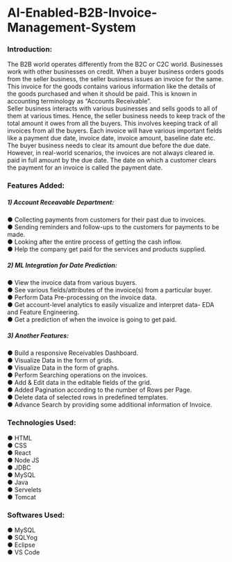 # AI-Enabled-B2B-Invoice-Management-System  
### Introduction:  
The B2B world operates differently from the B2C or C2C world. Businesses work with other businesses on credit. When a buyer business orders goods from the seller business, the seller business issues an invoice for the same. This invoice for the goods contains various information like the details of the goods purchased and when it should be paid. This is known in accounting terminology as “Accounts Receivable”.  
Seller business interacts with various businesses and sells goods to all of them at various times. Hence, the seller business needs to keep track of the total amount it owes from all the buyers. This involves keeping track of all invoices from all the buyers. Each invoice will have various important fields like a payment due date, invoice date, invoice amount, baseline date etc.  
The buyer business needs to clear its amount due before the due date. However, in real-world scenarios, the invoices are not always cleared ie. paid in full
amount by the due date. The date on which a customer clears the payment for an invoice is called the payment date.  
  
### Features Added:  

##### 1) Account Receavable Department:  
● Collecting payments from customers for their past due to invoices.  
● Sending reminders and follow-ups to the customers for payments to be made.  
● Looking after the entire process of getting the cash inflow.  
● Help the company get paid for the services and products supplied.  
  
##### 2) ML Integration for Date Prediction:  
● View the invoice data from various buyers.  
● See various fields/attributes of the invoice(s) from a particular buyer.  
● Perform Data Pre-processing on the invoice data.  
● Get account-level analytics to easily visualize and interpret data- EDA and Feature Engineering.  
● Get a prediction of when the invoice is going to get paid.  
  
##### 3) Another Features:  
● Build a responsive Receivables Dashboard.  
● Visualize Data in the form of grids.  
● Visualize Data in the form of graphs.  
● Perform Searching operations on the invoices.  
● Add & Edit data in the editable fields of the grid.  
● Added Pagination according to the number of Rows per Page.  
● Delete data of selected rows in predefined templates.  
● Advance Search by providing some additional information of Invoice.  
  

### Technologies Used:  
● HTML  
● CSS  
● React  
● Node JS  
● JDBC  
● MySQL  
● Java  
● Servelets  
● Tomcat  
  
### Softwares Used:  
● MySQL  
● SQLYog  
● Eclipse  
● VS Code  
